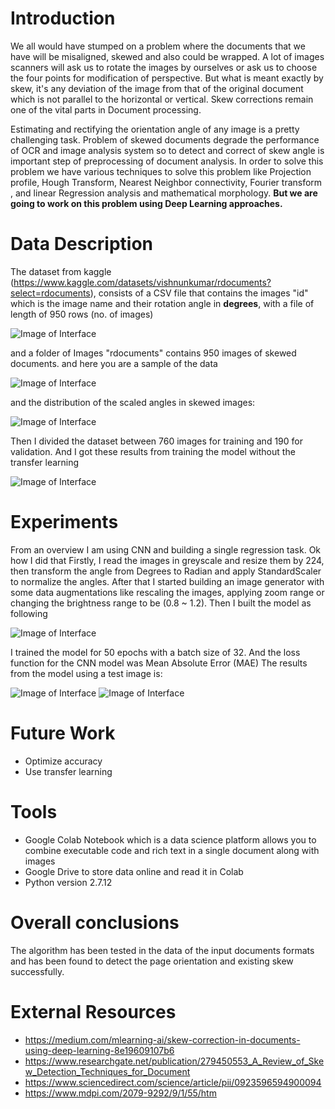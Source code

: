 # Introduction

We all would have stumped on a problem where the documents that we have will be misaligned,
skewed and also could be wrapped. A lot of images scanners will ask us to rotate the images
by ourselves or ask us to choose the four points for modification of perspective.
But what is meant exactly by skew, it's any deviation of the image from that of the original
document which is not parallel to the horizontal or vertical.
Skew corrections remain one of the vital parts in Document processing.

Estimating and rectifying the orientation angle of any image is a pretty challenging task. Problem
of skewed documents degrade the performance of OCR and image analysis system so to detect
and correct of skew angle is important step of preprocessing
of document analysis.
In order to solve this problem we have various techniques to solve this problem like Projection
profile, Hough Transform, Nearest Neighbor connectivity, Fourier transform , and linear
Regression analysis and mathematical morphology. **But we are going to work on this problem
using Deep Learning approaches.**


# Data Description

The dataset from kaggle (https://www.kaggle.com/datasets/vishnunkumar/rdocuments?select=rdocuments), consists of a CSV file that contains the images "id" which is the image name and their rotation angle in **degrees**, with a file of length of 950 rows (no. of images)

![Image of Interface](https://github.com/mostafasamii/Computer-Vision-Projects/tree/main/Document%20Skew%20Detection/repo_imgs/sample)

and a folder of Images "rdocuments" contains 950 images of skewed documents. and here you are a sample of the data

![Image of Interface](https://github.com/mostafasamii/Computer-Vision-Projects/tree/main/Document%20Skew%20Detection/repo_imgs/skewed_docs)

and the distribution of the scaled angles in skewed images:

![Image of Interface](https://github.com/mostafasamii/Computer-Vision-Projects/tree/main/Document%20Skew%20Detection/repo_imgs/angles_dist)

Then I divided the dataset between 760 images for training and 190 for validation. And I got these results from training the model without the transfer learning

![Image of Interface](https://github.com/mostafasamii/Computer-Vision-Projects/tree/main/Document%20Skew%20Detection/repo_imgs/model_history)


# Experiments

From an overview I am using CNN and building a single regression task. Ok how I did that
Firstly, I read the images in greyscale and resize them by 224, then transform the angle from
Degrees to Radian and apply StandardScaler to normalize the angles.
After that I started building an image generator with some data augmentations like rescaling the
images, applying zoom range or changing the brightness range to be (0.8 ~ 1.2).
Then I built the model as following

![Image of Interface](https://github.com/mostafasamii/Computer-Vision-Projects/tree/main/Document%20Skew%20Detection/repo_imgs/model_layers)

I trained the model for 50 epochs with a batch size of 32. And the loss function for the CNN
model was Mean Absolute Error (MAE)
The results from the model using a test image is:

![Image of Interface](https://github.com/mostafasamii/Computer-Vision-Projects/tree/main/Document%20Skew%20Detection/repo_imgs/test_image)
![Image of Interface](https://github.com/mostafasamii/Computer-Vision-Projects/tree/main/Document%20Skew%20Detection/repo_imgs/resulting_image)


# Future Work

* Optimize accuracy
* Use transfer learning


# Tools
* Google Colab Notebook which is a data science platform allows you to combine executable code and rich text in a single document along with images
* Google Drive to store data online and read it in Colab
* Python version 2.7.12


# Overall conclusions

The algorithm has been tested in the data of the input documents formats and has been found to detect the page orientation and existing skew successfully.


# External Resources
* https://medium.com/mlearning-ai/skew-correction-in-documents-using-deep-learning-8e19609107b6
* https://www.researchgate.net/publication/279450553_A_Review_of_Skew_Detection_Techniques_for_Document
* https://www.sciencedirect.com/science/article/pii/0923596594900094
* https://www.mdpi.com/2079-9292/9/1/55/htm
